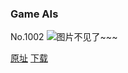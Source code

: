 ### Game AIs
No.1002
![图片不见了~~~](https://imgs.xkcd.com/comics/game_ais.png)

[原址](https://xkcd.com//1002) [下载](https://imgs.xkcd.com/comics/game_ais.png)

